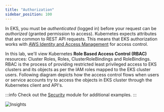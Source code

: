 ```yaml
---
title: "Authorization"
sidebar_position: 100
---
```


In EKS, you must be <i>authenticated</i> (logged in) before your request can be <i>authorized</i> (granted permission to access). Kubernetes expects attributes that are common to REST API requests. This means that EKS authorization works with [AWS Identity and Access Management](https://docs.aws.amazon.com/eks/latest/userguide/security-iam.html) for access control.

In this lab, we'll view Kubernetes **Role Based Access Control (RBAC)** resources: Cluster Roles, Roles, ClusterRoleBindings and RoleBindings. RBAC is the process of providing restricted least privileged access to EKS clusters and its objects as per the IAM roles mapped to the EKS cluster users. Following diagram depicts how the access control flows when users or service accounts try to access the objects in EKS cluster through the Kubernetes client and API's.

:::info
Check out the [Security](../../../security/) module for additional examples.
:::

![Insights](/img/resource-view/autz-index.jpg)
